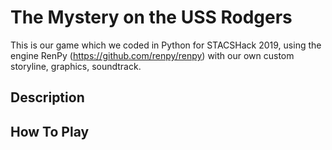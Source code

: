 # The Mystery on the USS Rodgers
This is our game which we coded in Python for STACSHack 2019, using the engine RenPy (https://github.com/renpy/renpy) with our own custom storyline, graphics, soundtrack.

## Description


## How To Play

